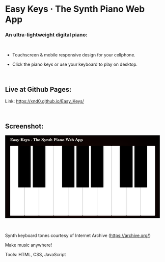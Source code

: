 # Easy Keys · The Synth Piano Web App

### An ultra-lightweight digital piano:

<br>

- Touchscreen & mobile responsive design for your cellphone.

- Click the piano keys or use your keyboard to play on desktop.

<br>

## Live at Github Pages:
Link:
https://xnd0.github.io/Easy_Keys/

<br>

## Screenshot:
![View of the App](./images/Easy_Keys_v2.png)

<br>

Synth keyboard tones courtesy of Internet Archive (https://archive.org/)

Make music anywhere!

Tools: HTML, CSS, JavaScript